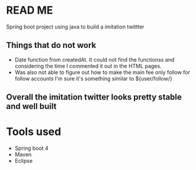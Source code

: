 # READ ME
Spring boot project using java to build a imitation twittter

## Things that do not work
* Date function from createdAt. It could not find the functionss and considering the time 
I commented it out in the HTML pages. 
* Was also not able to figure out how to make the main fee only follow for follow accounts I'm sure it's something
similar to ${user/follow/} 

## Overall the imitation twitter looks pretty stable and well built

# Tools used
* Spring boot 4
* Maven 
* Eclipse 
